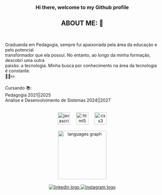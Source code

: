 <h3 align="center"> Hi there, welcome to my Github profile </h2>

<h2 align="center">ABOUT ME: 🤖 </h2>
<br>
<p align="left">
Graduanda em Pedagogia, sempre fui apaixonada pela área da educação e pelo potencial<br> transformador que ela possui.
No entanto, ao longo da minha formação, descobri uma outra <br>paixão: a tecnologia. Minha busca por conhecimento
 na área da tecnologia é constante. <br>🤌💾✏️

Cursando 📚:<br>
Pedagogia 2021||2025<br>
Análise e Desenvolvimento de Sistemas 2024||2027
</p>
<br>

<div align="center">
  <img src="https://cdn.jsdelivr.net/gh/devicons/devicon/icons/javascript/javascript-plain.svg" height="40" alt="javascript logo"  />
  <img width="12" />
  <img src="https://cdn.jsdelivr.net/gh/devicons/devicon/icons/html5/html5-plain-wordmark.svg" height="40" alt="html5 logo"  />
  <img width="12" />
  <img src="https://cdn.jsdelivr.net/gh/devicons/devicon/icons/css3/css3-plain-wordmark.svg" height="40" alt="css3 logo"  />
</div>
<br>
<div align="center">
  <img src="https://github-readme-stats.vercel.app/api/top-langs?username=ArielaFontes&locale=en&hide_title=false&layout=compact&card_width=320&langs_count=6&theme=gruvbox_light&hide_border=true&order=2" height="158" alt="languages graph"  />
</div>
<br>
<div  align="center">
 <a href="https://www.linkedin.com/in/arielafontes/" target="_blank">
    <img src="https://img.shields.io/badge/LinkedIn-0077B5?style=for-the-badge&logo=linkedin&logoColor=white" alt="linkedin logo"  />
  </a>
  <a href="https://www.instagram.com/aaaaaaela7/" target="_blank">
    <img src=https://img.shields.io/badge/Instagram-E4405F?style=for-the-badge&logo=instagram&logoColor=white" alt="instagram logo"  />
  </a>
</div>

###
